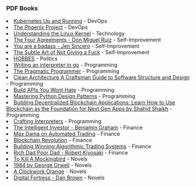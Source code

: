 <h3>PDF Books</h3>
<li><a href='https://github.com/asynchroza/books/blob/main/DevOps/Kubernetes%20Up%20and%20Running.pdf'>Kubernetes Up and Running</a> - DevOps</li>
<li><a href='https://github.com/asynchroza/books/blob/main/DevOps/The%20Phoenix%20Project.pdf'>The Phoenix Project</a> - DevOps</li>
<li><a href='https://github.com/asynchroza/books/blob/main/Technology/Understanding%20the%20Linux%20Kernel.pdf'>Understanding the Linux Kernel</a> - Technology</li>
<li><a href='https://github.com/asynchroza/books/blob/main/Self-Improvement/The%20Four%20Agreements%20-%20Don%20Miguel%20Ruiz.pdf'>The Four Agreements - Don Miguel Ruiz</a> - Self-Improvement</li>
<li><a href='https://github.com/asynchroza/books/blob/main/Self-Improvement/You%20are%20a%20badass%20-%20Jen%20Sincero.pdf'>You are a badass - Jen Sincero</a> - Self-Improvement</li>
<li><a href='https://github.com/asynchroza/books/blob/main/Self-Improvement/The%20Subtle%20Art%20of%20Not%20Giving%20a%20Fuck.pdf'>The Subtle Art of Not Giving a Fuck</a> - Self-Improvement</li>
<li><a href='https://github.com/asynchroza/books/blob/main/Politics/HOBBES.pdf'>HOBBES</a> - Politics</li>
<li><a href='https://github.com/asynchroza/books/blob/main/Programming/Writing%20an%20interpreter%20in%20go.pdf'>Writing an interpreter in go</a> - Programming</li>
<li><a href='https://github.com/asynchroza/books/blob/main/Programming/The%20Pragmatic%20Programmer.pdf'>The Pragmatic Programmer</a> - Programming</li>
<li><a href='https://github.com/asynchroza/books/blob/main/Programming/Clean%20Architecture%20A%20Craftsman%20Guide%20to%20Software%20Structure%20and%20Design.pdf'>Clean Architecture A Craftsman Guide to Software Structure and Design</a> - Programming</li>
<li><a href='https://github.com/asynchroza/books/blob/main/Programming/Build%20APIs%20You%20Wont%20Hate.pdf'>Build APIs You Wont Hate</a> - Programming</li>
<li><a href='https://github.com/asynchroza/books/blob/main/Programming/Mastering%20Python%20Design%20Patterns.pdf'>Mastering Python Design Patterns</a> - Programming</li>
<li><a href='https://github.com/asynchroza/books/blob/main/Programming/Building%20Decentralized%20Blockchain%20Applications:%20Learn%20How%20to%20Use%20Blockchain%20as%20the%20Foundation%20for%20Next%20Gen%20Apps%20by%20Shahid%20Shaikh.pdf'>Building Decentralized Blockchain Applications: Learn How to Use Blockchain as the Foundation for Next Gen Apps by Shahid Shaikh</a> - Programming</li>
<li><a href='https://github.com/asynchroza/books/blob/main/Programming/Crafting%20Interpreters.pdf'>Crafting Interpreters</a> - Programming</li>
<li><a href='https://github.com/asynchroza/books/blob/main/Finance/The%20Intelligent%20Investor%20-%20Benjamin%20Graham.pdf'>The Intelligent Investor - Benjamin Graham</a> - Finance</li>
<li><a href='https://github.com/asynchroza/books/blob/main/Finance/Max%20Dama%20on%20Automated%20Trading.pdf'>Max Dama on Automated Trading</a> - Finance</li>
<li><a href='https://github.com/asynchroza/books/blob/main/Finance/Blockchain%20Revolution.pdf'>Blockchain Revolution</a> - Finance</li>
<li><a href='https://github.com/asynchroza/books/blob/main/Finance/Building%20Winning%20Algorithmic%20Trading%20Systems.pdf'>Building Winning Algorithmic Trading Systems</a> - Finance</li>
<li><a href='https://github.com/asynchroza/books/blob/main/Finance/Rich%20Dad%20Poor%20Dad%20-%20Robert%20Kiyosaki.pdf'>Rich Dad Poor Dad - Robert Kiyosaki</a> - Finance</li>
<li><a href='https://github.com/asynchroza/books/blob/main/Novels/To%20Kill%20A%20Mockingbird.pdf'>To Kill A Mockingbird</a> - Novels</li>
<li><a href='https://github.com/asynchroza/books/blob/main/Novels/1984%20by%20George%20Orwell.pdf'>1984 by George Orwell</a> - Novels</li>
<li><a href='https://github.com/asynchroza/books/blob/main/Novels/A%20Clockwork%20Orange.pdf'>A Clockwork Orange</a> - Novels</li>
<li><a href='https://github.com/asynchroza/books/blob/main/Novels/Digital%20Fortress%20-%20Dan%20Brown.pdf'>Digital Fortress - Dan Brown</a> - Novels</li>
